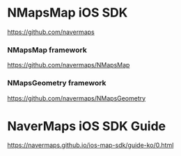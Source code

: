 # NMapsMap iOS SDK
https://github.com/navermaps
### NMapsMap framework
https://github.com/navermaps/NMapsMap
### NMapsGeometry framework
https://github.com/navermaps/NMapsGeometry
# NaverMaps iOS SDK Guide
https://navermaps.github.io/ios-map-sdk/guide-ko/0.html
